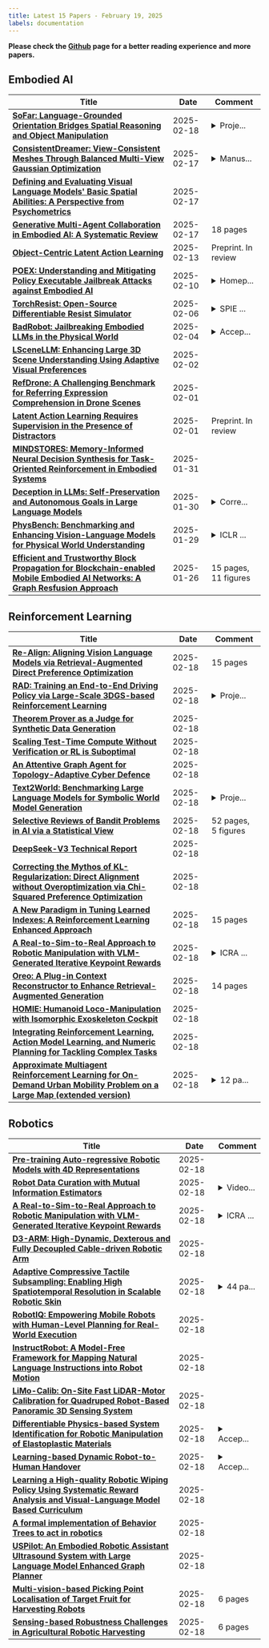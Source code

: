 ```yaml
---
title: Latest 15 Papers - February 19, 2025
labels: documentation
---
```

**Please check the [Github](https://github.com/zezhishao/MTS_Daily_ArXiv) page for a better reading experience and more papers.**

## Embodied AI
| **Title** | **Date** | **Comment** |
| --- | --- | --- |
| **[SoFar: Language-Grounded Orientation Bridges Spatial Reasoning and Object Manipulation](http://arxiv.org/abs/2502.13143v1)** | 2025-02-18 | <details><summary>Proje...</summary><p>Project page: https://qizekun.github.io/sofar/</p></details> |
| **[ConsistentDreamer: View-Consistent Meshes Through Balanced Multi-View Gaussian Optimization](http://arxiv.org/abs/2502.09278v2)** | 2025-02-17 | <details><summary>Manus...</summary><p>Manuscript accepted by Pattern Recognition Letters</p></details> |
| **[Defining and Evaluating Visual Language Models' Basic Spatial Abilities: A Perspective from Psychometrics](http://arxiv.org/abs/2502.11859v1)** | 2025-02-17 |  |
| **[Generative Multi-Agent Collaboration in Embodied AI: A Systematic Review](http://arxiv.org/abs/2502.11518v1)** | 2025-02-17 | 18 pages |
| **[Object-Centric Latent Action Learning](http://arxiv.org/abs/2502.09680v1)** | 2025-02-13 | Preprint. In review |
| **[POEX: Understanding and Mitigating Policy Executable Jailbreak Attacks against Embodied AI](http://arxiv.org/abs/2412.16633v2)** | 2025-02-10 | <details><summary>Homep...</summary><p>Homepage: https://poex-eai-jailbreak.github.io/</p></details> |
| **[TorchResist: Open-Source Differentiable Resist Simulator](http://arxiv.org/abs/2502.06838v1)** | 2025-02-06 | <details><summary>SPIE ...</summary><p>SPIE Advanced Lithography + Patterning, 2025</p></details> |
| **[BadRobot: Jailbreaking Embodied LLMs in the Physical World](http://arxiv.org/abs/2407.20242v4)** | 2025-02-04 | <details><summary>Accep...</summary><p>Accepted to ICLR 2025. Project page: https://Embodied-LLMs-Safety.github.io</p></details> |
| **[LSceneLLM: Enhancing Large 3D Scene Understanding Using Adaptive Visual Preferences](http://arxiv.org/abs/2412.01292v2)** | 2025-02-02 |  |
| **[RefDrone: A Challenging Benchmark for Referring Expression Comprehension in Drone Scenes](http://arxiv.org/abs/2502.00392v1)** | 2025-02-01 |  |
| **[Latent Action Learning Requires Supervision in the Presence of Distractors](http://arxiv.org/abs/2502.00379v1)** | 2025-02-01 | Preprint. In review |
| **[MINDSTORES: Memory-Informed Neural Decision Synthesis for Task-Oriented Reinforcement in Embodied Systems](http://arxiv.org/abs/2501.19318v1)** | 2025-01-31 |  |
| **[Deception in LLMs: Self-Preservation and Autonomous Goals in Large Language Models](http://arxiv.org/abs/2501.16513v2)** | 2025-01-30 | <details><summary>Corre...</summary><p>Corrected Version - Solved Some Issues with reference compilation by latex</p></details> |
| **[PhysBench: Benchmarking and Enhancing Vision-Language Models for Physical World Understanding](http://arxiv.org/abs/2501.16411v2)** | 2025-01-29 | <details><summary>ICLR ...</summary><p>ICLR 2025. Project page: https://physbench.github.io/ Dataset: https://huggingface.co/datasets/USC-GVL/PhysBench</p></details> |
| **[Efficient and Trustworthy Block Propagation for Blockchain-enabled Mobile Embodied AI Networks: A Graph Resfusion Approach](http://arxiv.org/abs/2502.09624v1)** | 2025-01-26 | 15 pages, 11 figures |

## Reinforcement Learning
| **Title** | **Date** | **Comment** |
| --- | --- | --- |
| **[Re-Align: Aligning Vision Language Models via Retrieval-Augmented Direct Preference Optimization](http://arxiv.org/abs/2502.13146v1)** | 2025-02-18 | 15 pages |
| **[RAD: Training an End-to-End Driving Policy via Large-Scale 3DGS-based Reinforcement Learning](http://arxiv.org/abs/2502.13144v1)** | 2025-02-18 | <details><summary>Proje...</summary><p>Project Page: https://hgao-cv.github.io/RAD</p></details> |
| **[Theorem Prover as a Judge for Synthetic Data Generation](http://arxiv.org/abs/2502.13137v1)** | 2025-02-18 |  |
| **[Scaling Test-Time Compute Without Verification or RL is Suboptimal](http://arxiv.org/abs/2502.12118v2)** | 2025-02-18 |  |
| **[An Attentive Graph Agent for Topology-Adaptive Cyber Defence](http://arxiv.org/abs/2501.14700v3)** | 2025-02-18 |  |
| **[Text2World: Benchmarking Large Language Models for Symbolic World Model Generation](http://arxiv.org/abs/2502.13092v1)** | 2025-02-18 | <details><summary>Proje...</summary><p>Project page: https://text-to-world.github.io/</p></details> |
| **[Selective Reviews of Bandit Problems in AI via a Statistical View](http://arxiv.org/abs/2412.02251v2)** | 2025-02-18 | 52 pages, 5 figures |
| **[DeepSeek-V3 Technical Report](http://arxiv.org/abs/2412.19437v2)** | 2025-02-18 |  |
| **[Correcting the Mythos of KL-Regularization: Direct Alignment without Overoptimization via Chi-Squared Preference Optimization](http://arxiv.org/abs/2407.13399v3)** | 2025-02-18 |  |
| **[A New Paradigm in Tuning Learned Indexes: A Reinforcement Learning Enhanced Approach](http://arxiv.org/abs/2502.05001v2)** | 2025-02-18 | 15 pages |
| **[A Real-to-Sim-to-Real Approach to Robotic Manipulation with VLM-Generated Iterative Keypoint Rewards](http://arxiv.org/abs/2502.08643v2)** | 2025-02-18 | <details><summary>ICRA ...</summary><p>ICRA 2025, Project Page: https://iker-robot.github.io/</p></details> |
| **[Oreo: A Plug-in Context Reconstructor to Enhance Retrieval-Augmented Generation](http://arxiv.org/abs/2502.13019v1)** | 2025-02-18 | 14 pages |
| **[HOMIE: Humanoid Loco-Manipulation with Isomorphic Exoskeleton Cockpit](http://arxiv.org/abs/2502.13013v1)** | 2025-02-18 |  |
| **[Integrating Reinforcement Learning, Action Model Learning, and Numeric Planning for Tackling Complex Tasks](http://arxiv.org/abs/2502.13006v1)** | 2025-02-18 |  |
| **[Approximate Multiagent Reinforcement Learning for On-Demand Urban Mobility Problem on a Large Map (extended version)](http://arxiv.org/abs/2311.01534v4)** | 2025-02-18 | <details><summary>12 pa...</summary><p>12 pages, 5 figures, 1 lemma, and 2 theorems</p></details> |

## Robotics
| **Title** | **Date** | **Comment** |
| --- | --- | --- |
| **[Pre-training Auto-regressive Robotic Models with 4D Representations](http://arxiv.org/abs/2502.13142v1)** | 2025-02-18 |  |
| **[Robot Data Curation with Mutual Information Estimators](http://arxiv.org/abs/2502.08623v2)** | 2025-02-18 | <details><summary>Video...</summary><p>Videos and code at https://jhejna.github.io/demonstration-info. V2 update for pdfinfo</p></details> |
| **[A Real-to-Sim-to-Real Approach to Robotic Manipulation with VLM-Generated Iterative Keypoint Rewards](http://arxiv.org/abs/2502.08643v2)** | 2025-02-18 | <details><summary>ICRA ...</summary><p>ICRA 2025, Project Page: https://iker-robot.github.io/</p></details> |
| **[D3-ARM: High-Dynamic, Dexterous and Fully Decoupled Cable-driven Robotic Arm](http://arxiv.org/abs/2502.12963v1)** | 2025-02-18 |  |
| **[Adaptive Compressive Tactile Subsampling: Enabling High Spatiotemporal Resolution in Scalable Robotic Skin](http://arxiv.org/abs/2410.13847v2)** | 2025-02-18 | <details><summary>44 pa...</summary><p>44 pages, 9 main figures, 14 supplemental figures, Videos can be accessed at https://tinyurl.com/ACTS-videos</p></details> |
| **[RobotIQ: Empowering Mobile Robots with Human-Level Planning for Real-World Execution](http://arxiv.org/abs/2502.12862v1)** | 2025-02-18 |  |
| **[InstructRobot: A Model-Free Framework for Mapping Natural Language Instructions into Robot Motion](http://arxiv.org/abs/2502.12861v1)** | 2025-02-18 |  |
| **[LiMo-Calib: On-Site Fast LiDAR-Motor Calibration for Quadruped Robot-Based Panoramic 3D Sensing System](http://arxiv.org/abs/2502.12655v1)** | 2025-02-18 |  |
| **[Differentiable Physics-based System Identification for Robotic Manipulation of Elastoplastic Materials](http://arxiv.org/abs/2411.00554v3)** | 2025-02-18 | <details><summary>Accep...</summary><p>Accepted by the Internation Journal of Robotics Research</p></details> |
| **[Learning-based Dynamic Robot-to-Human Handover](http://arxiv.org/abs/2502.12602v1)** | 2025-02-18 | <details><summary>Accep...</summary><p>Accepted to ICRA 2025. For associated videos, see https://zerotohero7886.github.io/dyn-r2h-handover</p></details> |
| **[Learning a High-quality Robotic Wiping Policy Using Systematic Reward Analysis and Visual-Language Model Based Curriculum](http://arxiv.org/abs/2502.12599v1)** | 2025-02-18 |  |
| **[A formal implementation of Behavior Trees to act in robotics](http://arxiv.org/abs/2502.11904v2)** | 2025-02-18 |  |
| **[USPilot: An Embodied Robotic Assistant Ultrasound System with Large Language Model Enhanced Graph Planner](http://arxiv.org/abs/2502.12498v1)** | 2025-02-18 |  |
| **[Multi-vision-based Picking Point Localisation of Target Fruit for Harvesting Robots](http://arxiv.org/abs/2502.12406v1)** | 2025-02-18 | 6 pages |
| **[Sensing-based Robustness Challenges in Agricultural Robotic Harvesting](http://arxiv.org/abs/2502.12403v1)** | 2025-02-18 | 6 pages |

